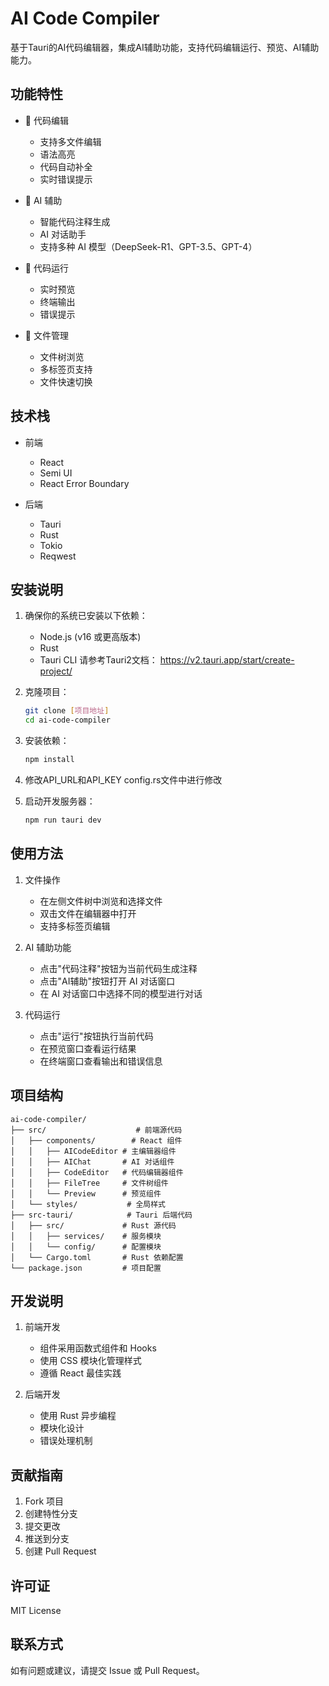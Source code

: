 # AI Code Compiler

基于Tauri的AI代码编辑器，集成AI辅助功能，支持代码编辑运行、预览、AI辅助能力。

## 功能特性

- 📝 代码编辑
  - 支持多文件编辑
  - 语法高亮
  - 代码自动补全
  - 实时错误提示

- 🤖 AI 辅助
  - 智能代码注释生成
  - AI 对话助手
  - 支持多种 AI 模型（DeepSeek-R1、GPT-3.5、GPT-4）

- 🚀 代码运行
  - 实时预览
  - 终端输出
  - 错误提示

- 📂 文件管理
  - 文件树浏览
  - 多标签页支持
  - 文件快速切换

## 技术栈

- 前端
  - React
  - Semi UI
  - React Error Boundary

- 后端
  - Tauri
  - Rust
  - Tokio
  - Reqwest

## 安装说明

1. 确保你的系统已安装以下依赖：
   - Node.js (v16 或更高版本)
   - Rust 
   - Tauri CLI
请参考Tauri2文档： https://v2.tauri.app/start/create-project/

2. 克隆项目：
   ```bash
   git clone [项目地址]
   cd ai-code-compiler
   ```

3. 安装依赖：
   ```bash
   npm install
   ```
   
4. 修改API_URL和API_KEY
   config.rs文件中进行修改
   
5. 启动开发服务器：
   ```bash
   npm run tauri dev
   ```

## 使用方法

1. 文件操作
   - 在左侧文件树中浏览和选择文件
   - 双击文件在编辑器中打开
   - 支持多标签页编辑

2. AI 辅助功能
   - 点击"代码注释"按钮为当前代码生成注释
   - 点击"AI辅助"按钮打开 AI 对话窗口
   - 在 AI 对话窗口中选择不同的模型进行对话

3. 代码运行
   - 点击"运行"按钮执行当前代码
   - 在预览窗口查看运行结果
   - 在终端窗口查看输出和错误信息

## 项目结构

```
ai-code-compiler/
├── src/                    # 前端源代码
│   ├── components/        # React 组件
│   │   ├── AICodeEditor # 主编辑器组件
│   │   ├── AIChat       # AI 对话组件
│   │   ├── CodeEditor   # 代码编辑器组件
│   │   ├── FileTree     # 文件树组件
│   │   └── Preview      # 预览组件
│   └── styles/           # 全局样式
├── src-tauri/            # Tauri 后端代码
│   ├── src/             # Rust 源代码
│   │   ├── services/    # 服务模块
│   │   └── config/      # 配置模块
│   └── Cargo.toml       # Rust 依赖配置
└── package.json         # 项目配置
```

## 开发说明

1. 前端开发
   - 组件采用函数式组件和 Hooks
   - 使用 CSS 模块化管理样式
   - 遵循 React 最佳实践

2. 后端开发
   - 使用 Rust 异步编程
   - 模块化设计
   - 错误处理机制

## 贡献指南

1. Fork 项目
2. 创建特性分支
3. 提交更改
4. 推送到分支
5. 创建 Pull Request

## 许可证

MIT License

## 联系方式

如有问题或建议，请提交 Issue 或 Pull Request。

